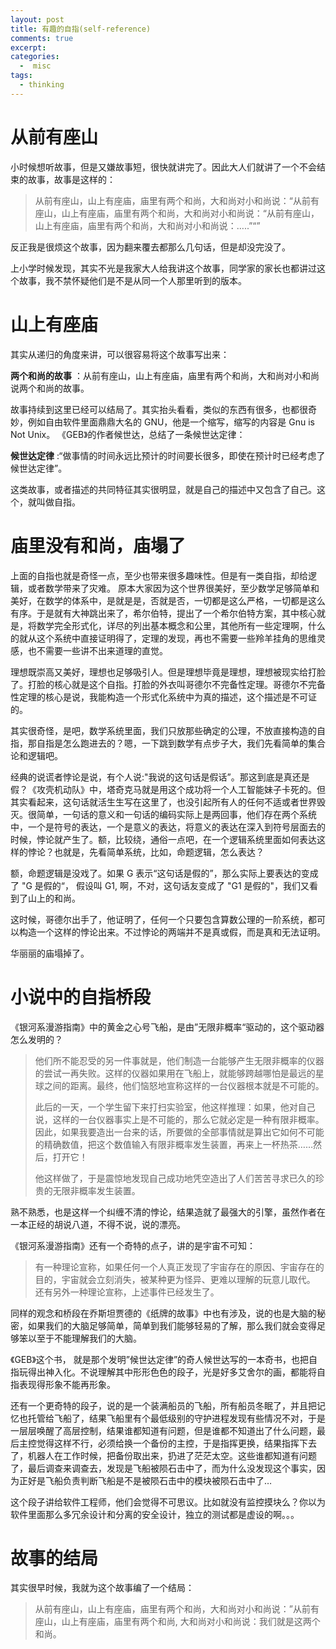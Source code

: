 ```yaml
---
layout: post
title: 有趣的自指(self-reference)
comments: true
excerpt: 
categories:
  -  misc
tags:
  - thinking
---
```



# 从前有座山

小时候想听故事，但是又嫌故事短，很快就讲完了。因此大人们就讲了一个不会结束的故事，故事是这样的：

> 从前有座山，山上有座庙，庙里有两个和尚，大和尚对小和尚说：“从前有座山，山上有座庙，庙里有两个和尚，大和尚对小和尚说：“从前有座山，山上有座庙，庙里有两个和尚，大和尚对小和尚说：&#x2026;..”“”

反正我是很烦这个故事，因为翻来覆去都那么几句话，但是却没完没了。

上小学时候发现，其实不光是我家大人给我讲这个故事，同学家的家长也都讲过这个故事，我不禁怀疑他们是不是从同一个人那里听到的版本。


# 山上有座庙

其实从递归的角度来讲，可以很容易将这个故事写出来：

**两个和尚的故事** ：从前有座山，山上有座庙，庙里有两个和尚，大和尚对小和尚说两个和尚的故事。

故事持续到这里已经可以结局了。其实抬头看看，类似的东西有很多，也都很奇妙，例如自由软件里面鼎鼎大名的 GNU，他是一个缩写，缩写的内容是 Gnu is Not Unix。 《GEB》的作者候世达，总结了一条候世达定律：

**候世达定律** :“做事情的时间永远比预计的时间要长很多，即使在预计时已经考虑了候世达定律”。

这类故事，或者描述的共同特征其实很明显，就是自己的描述中又包含了自己。这个，就叫做自指。


# 庙里没有和尚，庙塌了

上面的自指也就是奇怪一点，至少也带来很多趣味性。但是有一类自指，却给逻辑，或者数学带来了灾难。 原本大家因为这个世界很美好，至少数学足够简单和美好，在数学的体系中，是就是是，否就是否，一切都是这么严格，一切都是这么有序。于是就有大神跳出来了，希尔伯特，提出了一个希尔伯特方案，其中核心就是，将数学完全形式化，详尽的列出基本概念和公里，其他所有一些定理啊，什么的就从这个系统中直接证明得了，定理的发现，再也不需要一些羚羊挂角的思维灵感，也不需要一些讲不出来道理的直觉。

理想既崇高又美好，理想也足够吸引人。但是理想毕竟是理想，理想被现实给打脸了。打脸的核心就是这个自指。打脸的外衣叫哥德尔不完备性定理。哥德尔不完备性定理的核心是说，我能构造一个形式化系统中为真的描述，这个描述是不可证的。

其实很奇怪，是吧，数学系统里面，我们只放那些确定的公理，不放直接构造的自指，那自指是怎么跑进去的？嗯，一下跳到数学有点步子大，我们先看简单的集合论和逻辑吧。

经典的说谎者悖论是说，有个人说:"我说的这句话是假话”。那这到底是真还是假？《攻壳机动队》中，塔奇克马就是用这个成功将一个人工智能妹子卡死的。但其实看起来，这句话就活生生写在这里了，也没引起所有人的任何不适或者世界毁灭。很简单，一句话的意义和一句话的编码实际上是两回事，他们存在两个系统中，一个是符号的表达，一个是意义的表达，将意义的表达在深入到符号层面去的时候，悖论就产生了。额，比较绕，通俗一点吧，在一个逻辑系统里面如何表达这样的悖论？也就是，先看简单系统，比如，命题逻辑，怎么表达？

额，命题逻辑是没戏了。如果 G 表示“这句话是假的”，那么实际上要表达的变成了 "G 是假的“， 假设叫 G1, 啊，不对，这句话友变成了 "G1 是假的"，我们又看到了山上的和尚。

这时候，哥德尔出手了，他证明了，任何一个只要包含算数公理的一阶系统，都可以构造一个这样的悖论出来。不过悖论的两端并不是真或假，而是真和无法证明。

华丽丽的庙塌掉了。


# 小说中的自指桥段

《银河系漫游指南》中的黄金之心号飞船，是由”无限非概率“驱动的，这个驱动器怎么发明的？

> 他们所不能忍受的另一件事就是，他们制造一台能够产生无限非概率的仪器的尝试一再失败。这样的仪器如果用在飞船上，就能够跨越哪怕是最远的星球之间的距离。最终，他们恼怒地宣称这样的一台仪器根本就是不可能的。
> 
> 此后的一天，一个学生留下来打扫实验室，他这样推理：如果，他对自己说，这样的一台仪器事实上是不可能的，那么它就必定是一种有限非概率。因此，如果我要造出一台来的话，所要做的全部事情就是算出它如何不可能的精确数值，把这个数值输入有限非概率发生装置，再来上一杯热茶……然后，打开它！
> 
> 他这样做了，于是震惊地发现自己成功地凭空造出了人们苦苦寻求已久的珍贵的无限非概率发生装置。

熟不熟悉，也是这样一个纠缠不清的悖论，结果造就了最强大的引擎，虽然作者在一本正经的胡说八道，不得不说，说的漂亮。

《银河系漫游指南》还有一个奇特的点子，讲的是宇宙不可知：

> 有一种理论宣称，如果任何一个人真正发现了宇宙存在的原因、宇宙存在的目的，宇宙就会立刻消失，被某种更为怪异、更难以理解的玩意儿取代。 还有另外一种理论宣称，上述事件已经发生了。

同样的观念和桥段在乔斯坦贾德的《纸牌的故事》中也有涉及，说的也是大脑的秘密，如果我们的大脑足够简单，简单到我们能够轻易的了解，那么我们就会变得足够笨以至于不能理解我们的大脑。

《GEB》这个书， 就是那个发明”候世达定律”的奇人候世达写的一本奇书，也把自指玩得出神入化。不说理解其中形形色色的段子，光是好多艾舍尔的画，都能将自指表现得形象不能再形象。

还有一个更奇特的段子，说的是一个装满船员的飞船，所有船员冬眠了，并且把记忆也托管给飞船了，结果飞船里有个最低级别的守护进程发现有些情况不对，于是一层层唤醒了高层控制，结果谁都知道有问题，但是谁都不知道出了什么问题，最后主控觉得这样不行，必须给换一个备份的主控，于是指挥更换，结果指挥下去了，机器人在工作时候，把备份取出来，扔进了茫茫太空。这些谁都知道有问题了，最后调查来调查去，发现是飞船被陨石击中了，而为什么没发现这个事实，因为正好是飞船负责判断飞船是不是被陨石击中的模块被陨石击中了&#x2026;

这个段子讲给软件工程师，他们会觉得不可思议。比如就没有监控摸块么？你以为软件里面那么多冗余设计和分离的安全设计，独立的测试都是虚设的啊。。。


# 故事的结局

其实很早时候，我就为这个故事编了一个结局：

> 从前有座山，山上有座庙，庙里有两个和尚，大和尚对小和尚说：”从前有座山，山上有座庙，庙里有两个和尚, 大和尚对小和尚说：我们就是这两个和尚。

